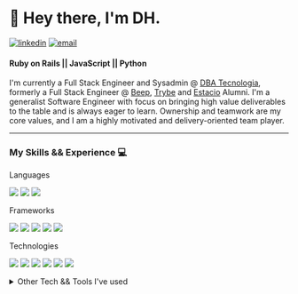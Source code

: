 # :wave: Hey there, I'm DH.

[<img src='https://img.shields.io/badge/linkedin-%230077B5.svg?&style=for-the-badge&logo=linkedin&logoColor=white' alt='linkedin'>](https://br.linkedin.com/in/dhiego-dias/)
[<img src="https://img.shields.io/badge/Gmail-D14836?style=for-the-badge&logo=gmail&logoColor=white" alt="email" />](mailto:ddias003@gmail.com)



#### Ruby on Rails || JavaScript || Python

I'm currently a Full Stack Engineer and Sysadmin @ [DBA Tecnologia](https://dba.eng.br/), formerly a Full Stack Engineer @ [Beep](https://beepsaude.com.br/), [Trybe](https://www.betrybe.com/) and [Estacio](https://estacio.br/) Alumni. I'm a generalist Software Engineer with focus on bringing high value deliverables to the table and is always eager to learn. Ownership and teamwork are my core values, and I am a highly motivated and delivery-oriented team player.

---

### My Skills && Experience :computer:


<summary>Languages</summary>

![](https://img.shields.io/badge/Ruby-informational?style=flat&logo=ruby&logoColor=white&color=CC342D)
![](https://img.shields.io/badge/JavaScript-informational?style=flat&logo=javascript&logoColor=white&color=F7DF1E)
![](https://img.shields.io/badge/Python-informational?style=flat&logo=python&logoColor=white&color=4b8bbe)


<summary>Frameworks</summary>

![](https://img.shields.io/badge/Ruby_on_Rails-informational?style=flat&logo=ruby-on-rails&logoColor=white&color=CC0000)
![](https://img.shields.io/badge/React-informational?style=flat&logo=react&logoColor=white&color=61DAFB)
![](https://img.shields.io/badge/React_Native-%2320232a.svg?style=flat&logo=react&logoColor=%2361DAFB)
![](https://img.shields.io/badge/Node.js-informational?style=flat&logo=node.js&logoColor=white&color=339933)
![](https://img.shields.io/badge/Flask-F7DF1E?style=flat&logo=flask&logoColor=black)


<summary>Technologies</summary>

![](https://img.shields.io/badge/HTML5-informational?style=flat&logo=html5&logoColor=white&color=E34F26)
![](https://img.shields.io/badge/CSS3-informational?style=flat&logo=css3&logoColor=white&color=1572B6)
![](https://img.shields.io/badge/PostgreSQL-informational?style=flat&logo=postgresql&logoColor=white&color=336791)
![](https://img.shields.io/badge/Linux-informational?style=flat&logo=linux&logoColor=black&color=FCC624)
![](https://img.shields.io/badge/Docker-257bd6?style=flat&logo=docker&logoColor=white)
![](https://img.shields.io/badge/Git-257bd6?style=flat&logo=git&logoColor=white&color=f1502f)

<details>
<summary>Other Tech && Tools I've used</summary>

![](https://img.shields.io/badge/Vue-informational?style=flat&logo=vue.js&logoColor=white&color=4FC08D)
![](https://img.shields.io/badge/Expo-000020?style=flat&logo=expo&logoColor=white)
![](https://img.shields.io/badge/React%20Hook%20Form-%23EC5990.svg?style=flat&logo=reacthookform&logoColor=white)
![](https://img.shields.io/badge/Express.js-%23404d59.svg?style=flat&logo=express&logoColor=%2361DAFB)
![](https://img.shields.io/badge/jquery-%230769AD.svg?style=flate&logo=jquery&logoColor=white)
![](https://img.shields.io/badge/JSON-informational?style=flat&logo=json&logoColor=white&color=000000)
![](https://img.shields.io/badge/JWT-informational?style=flat&logo=json-web-tokens&logoColor=white&color=000000)
![](https://img.shields.io/badge/-Swagger-%23Clojure?style=flat&logo=swagger&logoColor=white)
![](https://img.shields.io/badge/MySQL-informational?style=flat&logo=mysql&logoColor=white&color=4479A1)
![](https://img.shields.io/badge/MongoDB-informational?style=flat&logo=mongodb&logoColor=white&color=47A248)
![](https://img.shields.io/badge/Redis-DC382D?style=flat&logo=redis&logoColor=white)
![](https://img.shields.io/badge/Realm-39477F?style=flat&logo=realm&logoColor=white)
![](https://img.shields.io/badge/Sqlite-%2307405e.svg?style=flat&logo=sqlite&logoColor=white)
![](https://img.shields.io/badge/Sequelize-52B0E7?style=flat&logo=Sequelize&logoColor=white)
![](https://img.shields.io/badge/Bootstrap-informational?style=flat&logo=bootstrap&logoColor=white&color=563D7C)
![](https://img.shields.io/badge/TailwindCSS-informational?style=flat&logo=tailwind-css&logoColor=white&color=38B2AC)
![](https://img.shields.io/badge/RSpec-informational?style=flat&logo=google-search-console&logoColor=white&color=CC342D)
![](https://img.shields.io/badge/Minitest-informational?style=flat&logo=google-search-console&logoColor=white&color=CC0000)
![](https://img.shields.io/badge/-Cypress-%23E5E5E5?style=flat&logo=cypress&logoColor=058a5e)
![](https://img.shields.io/badge/-jest-%23C21325?style=flat&logo=jest&logoColor=white)
![](https://img.shields.io/badge/K8s-informational?style=flat&logo=kubernetes&logoColor=white&color=3970e4)
![](https://img.shields.io/badge/AWS-informational?style=flat&logo=amazon-aws&logoColor=white&color=232F3E)
![](https://img.shields.io/badge/Firebase-ffca28?style=flat&logo=firebase&logoColor=black)
![](https://img.shields.io/badge/Rabbitmq-FF6600?style=flat&logo=rabbitmq&logoColor=white)
![](https://img.shields.io/badge/Grafana-%23F46800.svg?style=flat&logo=grafana&logoColor=white)
![](https://img.shields.io/badge/Prometheus-%23E6522C?style=flat&logo=prometheus&logoColor=white)
![](https://img.shields.io/badge/Rancher-%230075A8.svg?style=flat&logo=rancher&logoColor=white)
![](https://img.shields.io/badge/OpenTelemetry-FFFFFF?&style=flat&logo=opentelemetry&logoColor=black)
![](https://img.shields.io/badge/Sentry-informational?style=flat&logo=sentry&logoColor=white&color=FB4226)
![](https://img.shields.io/badge/NGINX-informational?style=flat&logo=nginx&logoColor=white&color=269539)
![](https://img.shields.io/badge/Gunicorn-%298729.svg?style=flat&logo=gunicorn&logoColor=white)
![](https://img.shields.io/badge/GitHub_Actions-informational?style=flat&logo=github-actions&logoColor=white&color=2088FF)
![](https://img.shields.io/badge/Digital_Ocean-informational?style=flat&logo=digitalocean&logoColor=white&color=0080FF)
![](https://img.shields.io/badge/-Storybook-FF4785?style=flat&logo=storybook&logoColor=white)
</details>
